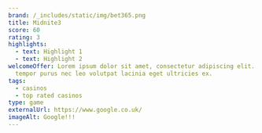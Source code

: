 ```yaml
---
brand: /_includes/static/img/bet365.png
title: Midnite3
score: 60
rating: 3
highlights:
  - text: Highlight 1
  - text: Highlight 2
welcomeOffer: Lorem ipsum dolor sit amet, consectetur adipiscing elit. Praesent
  tempor purus nec leo volutpat lacinia eget ultricies ex.
tags:
  - casinos
  - top rated casinos
type: game
externalUrl: https://www.google.co.uk/
imageAlt: Google!!!
---
```

